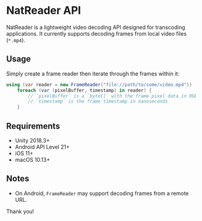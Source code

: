 # NatReader API
NatReader is a lightweight video decoding API designed for transcoding applications. It currently supports decoding frames from local video files (`*.mp4`).

## Usage
Simply create a frame reader then iterate through the frames within it:
```csharp
using (var reader = new FrameReader("file://path/to/some/video.mp4"))
    foreach (var (pixelBuffer, timestamp) in reader) {
        // `pixelBuffer` is a `byte[]` with the frame pixel data in RGBA32 layout
        // `timestamp` is the frame timestamp in nanoseconds
    }
```

## Requirements
- Unity 2018.3+
- Android API Level 21+
- iOS 11+
- macOS 10.13+

## Notes
- On Android, `FrameReader` may support decoding frames from a remote URL.

Thank you!
